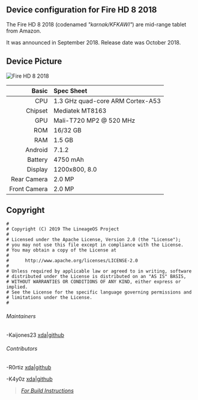 ## Device configuration for Fire HD 8 2018

The Fire HD 8 2018 (codenamed _"karnak/KFKAWI"_) are mid-range tablet from Amazon.

It was announced in September 2018. Release date was October 2018.

## Device Picture

![Fire HD 8 2018](https://images.frandroid.com/wp-content/uploads/2019/04/amazon-fire-hd-8-2018.png)


Basic   | Spec Sheet
-------:|:----------
CPU     | 1.3 GHz quad-core ARM Cortex-A53
Chipset | Mediatek MT8163
GPU     | Mali-T720 MP2 @ 520 MHz
ROM     | 16/32 GB
RAM     | 1.5 GB
Android | 7.1.2 
Battery | 4750 mAh
Display | 1200x800, 8.0
Rear Camera  | 2.0 MP
Front Camera | 2.0 MP


## Copyright

```
#
# Copyright (C) 2019 The LineageOS Project
#
# Licensed under the Apache License, Version 2.0 (the "License");
# you may not use this file except in compliance with the License.
# You may obtain a copy of the License at
#
#      http://www.apache.org/licenses/LICENSE-2.0
#
# Unless required by applicable law or agreed to in writing, software
# distributed under the License is distributed on an "AS IS" BASIS,
# WITHOUT WARRANTIES OR CONDITIONS OF ANY KIND, either express or implied.
# See the License for the specific language governing permissions and
# limitations under the License.
#
```
###### Maintainers
-Kaijones23 [xda](https://forum.xda-developers.com/member.php?u=9605864)|[github](https://github.com/488315)

###### Contributors
-R0rtiz [xda](https://forum.xda-developers.com/member.php?u=8978978)|[github](https://github.com/R0rt1z2)

-K4y0z [xda](https://forum.xda-developers.com/member.php?u=7104332)|[github](https://github.com/chaosmaster)

> [*For Build Instructions*](https://github.com/mt8163/android_vendor_amazon_mt8163/blob/lineage-16.0/README.md)

